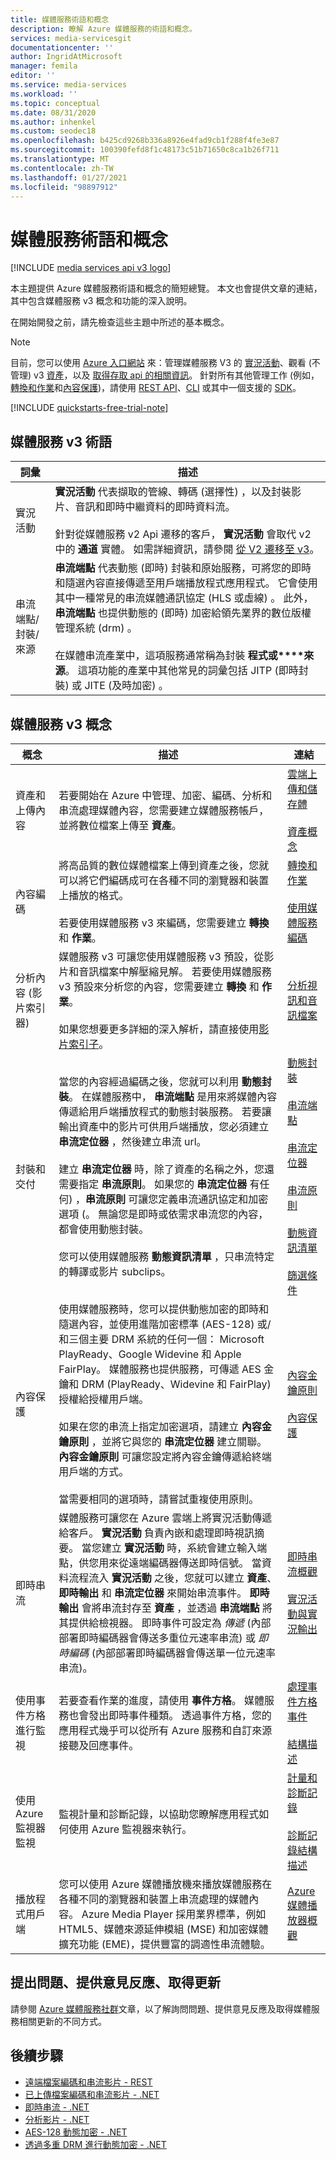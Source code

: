 ```yaml
---
title: 媒體服務術語和概念
description: 瞭解 Azure 媒體服務的術語和概念。
services: media-servicesgit
documentationcenter: ''
author: IngridAtMicrosoft
manager: femila
editor: ''
ms.service: media-services
ms.workload: ''
ms.topic: conceptual
ms.date: 08/31/2020
ms.author: inhenkel
ms.custom: seodec18
ms.openlocfilehash: b425cd9268b336a8926e4fad9cb1f288f4fe3e87
ms.sourcegitcommit: 100390fefd8f1c48173c51b71650c8ca1b26f711
ms.translationtype: MT
ms.contentlocale: zh-TW
ms.lasthandoff: 01/27/2021
ms.locfileid: "98897912"
---
```

# <a name="media-services-terminology-and-concepts"></a>媒體服務術語和概念

[!INCLUDE [media services api v3 logo](./includes/v3-hr.md)]

本主題提供 Azure 媒體服務術語和概念的簡短總覽。 本文也會提供文章的連結，其中包含媒體服務 v3 概念和功能的深入說明。

在開始開發之前，請先檢查這些主題中所述的基本概念。

> [!NOTE]
> 目前，您可以使用 [Azure 入口網站](https://portal.azure.com/) 來：管理媒體服務 V3 的 [實況活動](live-events-outputs-concept.md)、觀看 (不管理) v3 [資產](assets-concept.md)，以及 [取得存取 api 的相關資訊](./access-api-howto.md)。
> 針對所有其他管理工作 (例如，[轉換和作業](transforms-jobs-concept.md)和[內容保護](content-protection-overview.md))，請使用 [REST API](/rest/api/media/accountfilters)、[CLI](/cli/azure/ams) 或其中一個支援的 [SDK](media-services-apis-overview.md#sdks)。

[!INCLUDE [quickstarts-free-trial-note](../../../includes/quickstarts-free-trial-note.md)]

## <a name="media-services-v3-terminology"></a>媒體服務 v3 術語

|詞彙|描述|
|---|---|
|實況活動|**實況活動** 代表擷取的管線、轉碼 (選擇性) ，以及封裝影片、音訊和即時中繼資料的即時資料流。<br/><br/>針對從媒體服務 v2 Api 遷移的客戶， **實況活動** 會取代 v2 中的 **通道** 實體。 如需詳細資訊，請參閱 [從 V2 遷移至 v3](migrate-v-2-v-3-migration-introduction.md)。|
|串流端點/封裝/來源|**串流端點** 代表動態 (即時) 封裝和原始服務，可將您的即時和隨選內容直接傳遞至用戶端播放程式應用程式。 它會使用其中一種常見的串流媒體通訊協定 (HLS 或虛線) 。 此外， **串流端點** 也提供動態的 (即時) 加密給領先業界的數位版權管理系統 (drm) 。<br/><br/>在媒體串流產業中，這項服務通常稱為封裝 **程式或****來源**。  這項功能的產業中其他常見的詞彙包括 JITP (即時封裝) 或 JITE (及時加密) 。

## <a name="media-services-v3-concepts"></a>媒體服務 v3 概念

|概念|描述|連結|
|---|---|---|
|資產和上傳內容|若要開始在 Azure 中管理、加密、編碼、分析和串流處理媒體內容，您需要建立媒體服務帳戶，並將數位檔案上傳至 **資產**。|[雲端上傳和儲存體](storage-account-concept.md)<br/><br/>[資產概念](assets-concept.md)|
|內容編碼|將高品質的數位媒體檔案上傳到資產之後，您就可以將它們編碼成可在各種不同的瀏覽器和裝置上播放的格式。 <br/><br/>若要使用媒體服務 v3 來編碼，您需要建立 **轉換** 和 **作業**。|[轉換和作業](transforms-jobs-concept.md)<br/><br/>[使用媒體服務編碼](encoding-concept.md)|
|分析內容 (影片索引器)|媒體服務 v3 可讓您使用媒體服務 v3 預設，從影片和音訊檔案中解壓縮見解。 若要使用媒體服務 v3 預設來分析您的內容，您需要建立 **轉換** 和 **作業**。<br/><br/>如果您想要更多詳細的深入解析，請直接使用[影片索引子](../video-indexer/index.yml)。|[分析視訊和音訊檔案](analyzing-video-audio-files-concept.md)|
|封裝和交付|當您的內容經過編碼之後，您就可以利用 **動態封裝**。 在媒體服務中， **串流端點** 是用來將媒體內容傳遞給用戶端播放程式的動態封裝服務。 若要讓輸出資產中的影片可供用戶端播放，您必須建立 **串流定位器** ，然後建立串流 url。 <br/><br/>建立 **串流定位器** 時，除了資產的名稱之外，您還需要指定 **串流原則**。 如果您的 **串流定位器** 有任何) ，**串流原則** 可讓您定義串流通訊協定和加密選項 (。 無論您是即時或依需求串流您的內容，都會使用動態封裝。 <br/><br/>您可以使用媒體服務 **動態資訊清單** ，只串流特定的轉譯或影片 subclips。|[動態封裝](dynamic-packaging-overview.md)<br/><br/>[串流端點](streaming-endpoint-concept.md)<br/><br/>[串流定位器](streaming-locators-concept.md)<br/><br/>[串流原則](streaming-policy-concept.md)<br/><br/>[動態資訊清單](filters-dynamic-manifest-overview.md)<br/><br/>[篩選條件](filters-concept.md)|
|內容保護|使用媒體服務時，您可以提供動態加密的即時和隨選內容，並使用進階加密標準 (AES-128) 或/和三個主要 DRM 系統的任何一個： Microsoft PlayReady、Google Widevine 和 Apple FairPlay。 媒體服務也提供服務，可傳遞 AES 金鑰和 DRM (PlayReady、Widevine 和 FairPlay) 授權給授權用戶端。 <br/><br/>如果在您的串流上指定加密選項，請建立 **內容金鑰原則** ，並將它與您的 **串流定位器** 建立關聯。 **內容金鑰原則** 可讓您設定將內容金鑰傳遞給終端用戶端的方式。<br/><br/> 當需要相同的選項時，請嘗試重複使用原則。| [內容金鑰原則](content-key-policy-concept.md)<br/><br/>[內容保護](content-protection-overview.md)|
|即時串流|媒體服務可讓您在 Azure 雲端上將實況活動傳遞給客戶。 **實況活動** 負責內嵌和處理即時視訊摘要。 當您建立 **實況活動** 時，系統會建立輸入端點，供您用來從遠端編碼器傳送即時信號。 當資料流程流入 **實況活動** 之後，您就可以建立 **資產**、 **即時輸出** 和 **串流定位器** 來開始串流事件。 **即時輸出** 會將串流封存至 **資產** ，並透過 **串流端點** 將其提供給檢視器。 即時事件可設定為 *傳遞* (內部部署即時編碼器會傳送多重位元速率串流) 或 *即時編碼* (內部部署即時編碼器會傳送單一位元速率串流)。 |[即時串流概觀](live-streaming-overview.md)<br/><br/>[實況活動與實況輸出](live-events-outputs-concept.md)|
|使用事件方格進行監視|若要查看作業的進度，請使用 **事件方格**。 媒體服務也會發出即時事件種類。 透過事件方格，您的應用程式幾乎可以從所有 Azure 服務和自訂來源接聽及回應事件。 |[處理事件方格事件](reacting-to-media-services-events.md)<br/><br/>[結構描述](media-services-event-schemas.md)|
|使用 Azure 監視器監視|監視計量和診斷記錄，以協助您瞭解應用程式如何使用 Azure 監視器來執行。|[計量和診斷記錄](media-services-metrics-diagnostic-logs.md)<br/><br/>[診斷記錄結構描述](media-services-diagnostic-logs-schema.md)|
|播放程式用戶端|您可以使用 Azure 媒體播放機來播放媒體服務在各種不同的瀏覽器和裝置上串流處理的媒體內容。 Azure Media Player 採用業界標準，例如 HTML5、媒體來源延伸模組 (MSE) 和加密媒體擴充功能 (EME)，提供豐富的調適性串流體驗。 |[Azure 媒體播放器概觀](use-azure-media-player.md)|

## <a name="ask-questions-give-feedback-get-updates"></a>提出問題、提供意見反應、取得更新

請參閱 [Azure 媒體服務社群](media-services-community.md)文章，以了解詢問問題、提供意見反應及取得媒體服務相關更新的不同方式。

## <a name="next-steps"></a>後續步驟

* [遠端檔案編碼和串流影片 - REST](stream-files-tutorial-with-rest.md)
* [已上傳檔案編碼和串流影片 - .NET](stream-files-tutorial-with-api.md)
* [即時串流 - .NET](stream-live-tutorial-with-api.md)
* [分析影片 - .NET](analyze-videos-tutorial-with-api.md)
* [AES-128 動態加密 - .NET](protect-with-aes128.md)
* [透過多重 DRM 進行動態加密 - .NET](protect-with-drm.md)